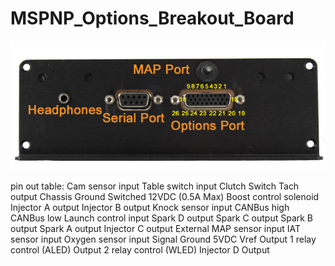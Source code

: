 # MSPNP_Options_Breakout_Board

![alt text](https://github.com/ThePandoConnection/MSPNP_Options_Breakout_Board/blob/main/connectors13.jpg?raw=true)

pin out table:
Cam sensor input
Table switch input
Clutch Switch
Tach output
Chassis Ground
Switched 12VDC (0.5A Max)
Boost control solenoid
Injector A output
Injector B output
Knock sensor input
CANBus high
CANBus low
Launch control input
Spark D output
Spark C output
Spark B output
Spark A output
Injector C output
External MAP sensor input
IAT sensor input
Oxygen sensor input
Signal Ground
5VDC Vref
Output 1 relay control (ALED)
Output 2 relay control (WLED)
Injector D Output
